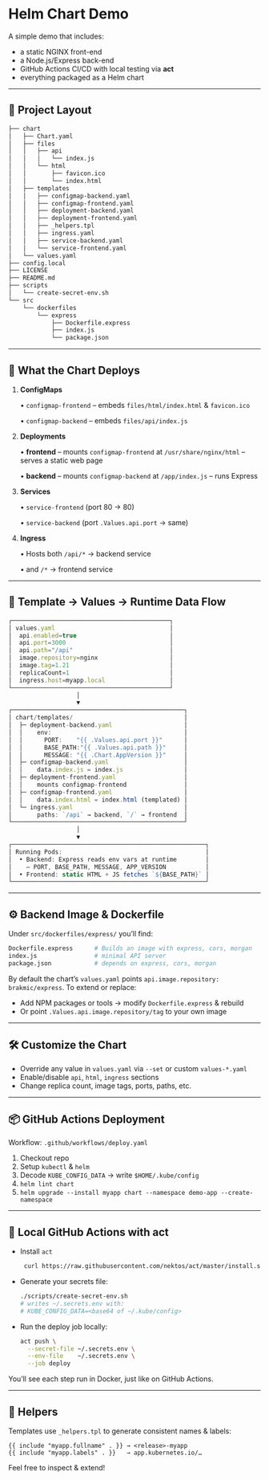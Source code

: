 # Helm Chart Demo

A simple demo that includes:

- a static NGINX front-end  
- a Node.js/Express back-end  
- GitHub Actions CI/CD with local testing via **act**  
- everything packaged as a Helm chart

---

## 📁 Project Layout

```bash
├── chart
│   ├── Chart.yaml
│   ├── files
│   │   ├── api
│   │   │   └── index.js
│   │   └── html
│   │       ├── favicon.ico
│   │       └── index.html
│   ├── templates
│   │   ├── configmap-backend.yaml
│   │   ├── configmap-frontend.yaml
│   │   ├── deployment-backend.yaml
│   │   ├── deployment-frontend.yaml
│   │   ├── _helpers.tpl
│   │   ├── ingress.yaml
│   │   ├── service-backend.yaml
│   │   └── service-frontend.yaml
│   └── values.yaml
├── config.local
├── LICENSE
├── README.md
├── scripts
│   └── create-secret-env.sh
└── src
    └── dockerfiles
        └── express
            ├── Dockerfile.express
            ├── index.js
            └── package.json
```

---

## 🚀 What the Chart Deploys

1. **ConfigMaps**

   • `configmap-frontend` – embeds `files/html/index.html` & `favicon.ico`

   • `configmap-backend` – embeds `files/api/index.js`

2. **Deployments**

   • **frontend**
     – mounts `configmap-frontend` at `/usr/share/nginx/html`
     – serves a static web page

   • **backend**
     – mounts `configmap-backend` at `/app/index.js`
     – runs Express

3. **Services**

   • `service-frontend` (port 80 → 80)

   • `service-backend` (port `.Values.api.port` → same)

4. **Ingress**

   • Hosts both `/api/*` → backend service

   • and `/*` → frontend service

---

## 🔄 Template → Values → Runtime Data Flow

```js
┌────────────────────────────────────────────┐
│ values.yaml                                │
│  api.enabled=true                          │
│  api.port=3000                             │
│  api.path="/api"                           │
│  image.repository=nginx                    │
│  image.tag=1.21                            │
│  replicaCount=1                            │
│  ingress.host=myapp.local                  │
└────────────────────────────────────────────┘
                   │
                   ▼
┌────────────────────────────────────────────────┐
│ chart/templates/                               │
│  ├─ deployment-backend.yaml                    │
│  │    env:                                     │
│  │      PORT:    "{{ .Values.api.port }}"      │
│  │      BASE_PATH:"{{ .Values.api.path }}"     │
│  │      MESSAGE: "{{ .Chart.AppVersion }}"     │
│  ├─ configmap-backend.yaml                     │
│  │    data.index.js = index.js                 │
│  ├─ deployment-frontend.yaml                   │
│  │    mounts configmap-frontend                │
│  ├─ configmap-frontend.yaml                    │
│  │    data.index.html = index.html (templated) │
│  └─ ingress.yaml                               │
│       paths: `/api` → backend, `/` → frontend  │
└────────────────────────────────────────────────┘
                   │
                   ▼
┌──────────────────────────────────────────────────────┐
│ Running Pods:                                        │
│  • Backend: Express reads env vars at runtime        │
│    – PORT, BASE_PATH, MESSAGE, APP_VERSION           │
│  • Frontend: static HTML + JS fetches `${BASE_PATH}` │
└──────────────────────────────────────────────────────┘
```

---

## ⚙️ Backend Image & Dockerfile

Under `src/dockerfiles/express/` you’ll find:

```bash
Dockerfile.express      # Builds an image with express, cors, morgan
index.js                # minimal API server
package.json            # depends on express, cors, morgan
```

By default the chart’s `values.yaml` points `api.image.repository: brakmic/express`.
To extend or replace:

- Add NPM packages or tools → modify `Dockerfile.express` & rebuild
- Or point `.Values.api.image.repository/tag` to your own image

---

## 🛠️ Customize the Chart

- Override any value in `values.yaml` via `--set` or custom `values-*.yaml`
- Enable/disable `api`, `html`, `ingress` sections
- Change replica count, image tags, ports, paths, etc.

---

## 📦 GitHub Actions Deployment

Workflow: `.github/workflows/deploy.yaml`

1. Checkout repo
2. Setup `kubectl` & `helm`
3. Decode `KUBE_CONFIG_DATA` → write `$HOME/.kube/config`
4. `helm lint chart`
5. `helm upgrade --install myapp chart --namespace demo-app --create-namespace`

---

## 🔄 Local GitHub Actions with act

- Install `act`

  ```bash
   curl https://raw.githubusercontent.com/nektos/act/master/install.sh | sudo bash
  ```

- Generate your secrets file:

   ```bash
   ./scripts/create-secret-env.sh
   # writes ~/.secrets.env with:
   # KUBE_CONFIG_DATA=<base64 of ~/.kube/config>
   ```

- Run the deploy job locally:

   ```bash
   act push \
     --secret-file ~/.secrets.env \
     --env-file    ~/.secrets.env \
     --job deploy
   ```

You’ll see each step run in Docker, just like on GitHub Actions.

---

## 📝 Helpers

Templates use `_helpers.tpl` to generate consistent names & labels:

```gotpl
{{ include "myapp.fullname" . }} → <release>-myapp
{{ include "myapp.labels" . }}   → app.kubernetes.io/…
```

Feel free to inspect & extend!
